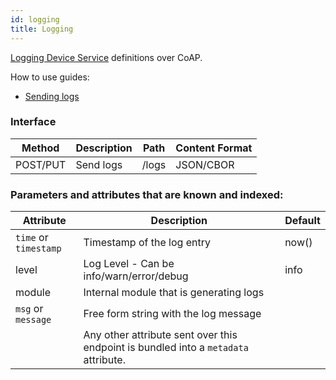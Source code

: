 ```yaml
---
id: logging
title: Logging
---
```


[Logging Device Service](/cloud/services/logging) definitions over CoAP.

How to use guides:

- [Sending logs](/cloud/services/logging/sending-logs)

### Interface

| Method   | Description | Path  | Content Format |
| -------- | ----------- | ----- | -------------- |
| POST/PUT | Send logs   | /logs | JSON/CBOR      |

### Parameters and attributes that are known and indexed:

| Attribute             | Description                                                                         | Default |
| --------------------- | ----------------------------------------------------------------------------------- | ------- |
| `time` or `timestamp` | Timestamp of the log entry                                                          | now()   |
| level                 | Log Level - Can be info/warn/error/debug                                            | info    |
| module                | Internal module that is generating logs                                             |         |
| `msg` or `message`    | Free form string with the log message                                               |         |
|                       | Any other attribute sent over this endpoint is bundled into a `metadata` attribute. |         |

